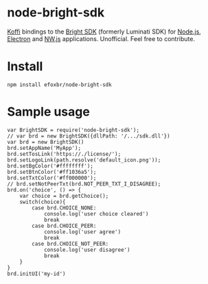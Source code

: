 # node-bright-sdk
[Koffi](https://koffi.dev) bindings to the [Bright SDK](https://bright-sdk.com) (formerly Luminati SDK) for [Node.js](https://nodejs.org), [Electron](https://electronjs.org) and [NW.js](https://nwjs.io) applications. Unofficial. Feel free to contribute.

# Install

```
npm install efoxbr/node-bright-sdk
```

# Sample usage
```
var BrightSDK = require('node-bright-sdk');
// var brd = new BrightSDK({dllPath: '/.../sdk.dll'})
var brd = new BrightSDK()
brd.setAppName('MyApp');
brd.setTosLink('https://./license/');
brd.setLogoLink(path.resolve('default_icon.png'));
brd.setBgColor('#ffffffff');
brd.setBtnColor('#ff1036a5');
brd.setTxtColor('#ff000000');
// brd.setNotPeerTxt(brd.NOT_PEER_TXT_I_DISAGREE);
brd.on('choice', () => {
	var choice = brd.getChoice();
	switch(choice){
		case brd.CHOICE_NONE:
			console.log('user choice cleared')
			break
		case brd.CHOICE_PEER:
			console.log('user agree')
			break
		case brd.CHOICE_NOT_PEER:
			console.log('user disagree')
			break
	}
}
brd.initUI('my-id')
```
